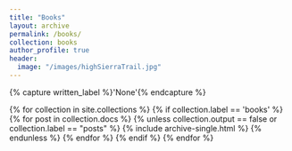 ```yaml
---
title: "Books"
layout: archive
permalink: /books/
collection: books
author_profile: true
header:
  image: "/images/highSierraTrail.jpg"
---
```


{% capture written_label %}'None'{% endcapture %}

{% for collection in site.collections %}
 {% if collection.label == 'books' %}
  {% for post in collection.docs %}
    {% unless collection.output == false or collection.label == "posts" %}
      {% include archive-single.html %}
    {% endunless %}
  {% endfor %}
 {% endif %}
{% endfor %}

